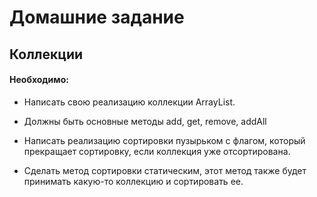 # Домашние задание
## Коллекции
#### Необходимо:
- Написать свою реализацию коллекции ArrayList.  

- Должны быть основные методы add, get, remove, addAll

- Написать реализацию сортировки пузырьком с флагом, который прекращает сортировку, если коллекция уже отсортирована.

- Сделать метод сортировки статическим, этот метод также будет принимать какую-то коллекцию и сортировать ее.